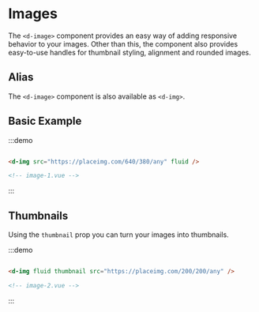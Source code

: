 # Images

The `<d-image>` component provides an easy way of adding responsive behavior to your images. Other than this, the component also provides easy-to-use handles for thumbnail styling, alignment and rounded images. 

## Alias

The `<d-image>` component is also available as `<d-img>`.

## Basic Example

:::demo
```html

<d-img src="https://placeimg.com/640/380/any" fluid />

<!-- image-1.vue -->
```
:::


## Thumbnails

Using the `thumbnail` prop you can turn your images into thumbnails.

:::demo
```html

<d-img fluid thumbnail src="https://placeimg.com/200/200/any" />

<!-- image-2.vue -->
```
:::
